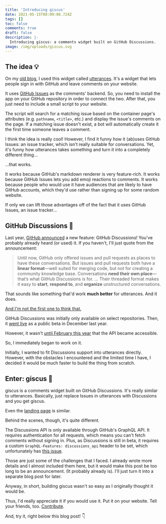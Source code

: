 ```yaml
---
title: 'Introducing giscus'
date: 2021-05-15T08:09:08.724Z
tags: []
toc: false
comments: true
draft: false
description: |-
  Introducing giscus: a comments widget built on GitHub Discussions.
image: /img/uploads/giscus.svg
---
```


## The idea 💡

On my [old blog][old], I used this widget called [utterances][utterances]. It's
a widget that lets people sign in with GitHub and leave comments on your
website.

It uses [GitHub Issues][issues] as the comments' backend. So, you need to
install the app on your GitHub repository in order to connect the two. After
that, you just need to include a small script to your website.

The script will search for a matching issue based on the container page's
attributes (e.g. `pathname`, `<title>`, etc.) and display the issue's comments
on the page. If a matching issue doesn't exist, a bot will automatically create
it the first time someone leaves a comment.

I think the idea is really cool! However, I find it funny how it (ab)uses
GitHub Issues: an issue tracker, which isn't really suitable for conversations.
Yet, it's funny how utterances takes something and turn it into a completely
different thing...

...that works.

It works because GitHub's markdown renderer is very feature-rich. It works
because GitHub Issues lets you add emoji reactions to comments. It works
because people who would use it have audiences that are likely to have GitHub
accounts, which they'd use rather than signing up for some random website.

If only we can lift those advantages off of the fact that it uses GitHub
Issues, an issue tracker...

## GitHub Discussions 💬

Last year, [GitHub announced][discussions-announcement] a new feature: GitHub
Discussions! You've probably already heard (or used) it. If you haven't, I'll
just quote from the announcement:

> Until now, GitHub only offered issues and pull requests as places to have
> these conversations. But issues and pull requests both have a **linear
> format**—well suited for merging code, but not for creating a community
> knowledge base. Conversations **need their own place**—that’s what GitHub
> Discussions is for. ... Their threaded format makes it easy to **start**,
> **respond to**, and **organize** unstructured conversations.

That sounds like something that'd work **much better** for utterances. And it
does.

[And I'm not the first one to think that.][utterances-issue]

GitHub Discussions was initially only available on select repositories. Then,
it [went live][discussions-live] as a public beta in December last year.

However, it wasn't [until February this year][discussions-api-announcement]
that the API became accessible.

So, I immediately began to work on it.

Initially, I wanted to fit Discussions support into utterances directly.
However, with the obstacles I encountered and the limited time I have, I
decided it would be much faster to build the thing from scratch.

## Enter: giscus 💎

giscus is a comments widget built on GitHub Discussions. It's really
similar to utterances. Basically, just replace Issues in utterances with
Discussions and you get giscus.

Even the [landing page][giscus] is similar.

Behind the scenes, though, it's quite different.

The Discussions API is only available through GitHub's GraphQL API. It requires
authentication for all requests, which means you can't fetch comments without
signing in. Plus, as Discussions is still in beta, it requires a custom
`GraphQL-Features: discussions_api` header to be set, which unfortunately has
[this issue][discussions-cors].

Those are just some of the challenges that I faced. I already wrote more
details and I almost included them here, but it would make this post be too
long to be an announcement. (It probably already is). I'll just turn it into a
separate blog post for later.

Anyway, in short, building giscus wasn't so easy as I originally thought
it would be.

Thus, I'd really appreciate it if you would use it.  Put it on your website. Tell your friends, too. [Contribute][giscus-gh].

And, try it, right below this blog post! 👇

[old]: https://blog.laymonage.com
[utterances]: https://utteranc.es
[issues]: https://guides.github.com/features/issues
[discussions-announcement]: https://github.blog/2020-05-06-new-from-satellite-2020-github-codespaces-github-discussions-securing-code-in-private-repositories-and-more/#discussions
[discussions-live]: https://github.blog/changelog/2020-12-08-github-discussions-now-available-as-a-public-beta/
[utterances-issue]: https://github.com/utterance/utterances/issues/324
[discussions-api-announcement]: https://github.com/github/feedback/discussions/43#discussioncomment-399047
[discussions-cors]: https://github.com/github/feedback/discussions/3622
[giscus]: https://giscus.vercel.app
[giscus-gh]: https://github.com/laymonage/giscus
